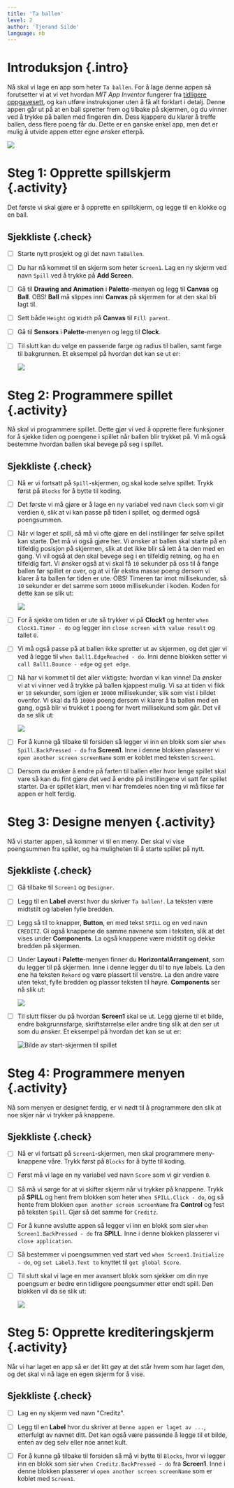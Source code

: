 ```yaml
---
title: 'Ta ballen'
level: 2
author: 'Tjerand Silde'
language: nb
---
```


# Introduksjon {.intro}
Nå skal vi lage en app som heter `Ta ballen`. For å lage denne appen så
forutsetter vi at vi vet hvordan *MIT App Inventor* fungerer fra [tidligere
oppgavesett](http://kodeklubben.github.io/appinventor/introduksjon/introduksjon.html),
og kan utføre instruksjoner uten å få alt forklart i detalj. Denne appen går ut
på at en ball spretter frem og tilbake på skjermen, og du vinner ved å trykke på
ballen med fingeren din. Dess kjappere du klarer å treffe ballen, dess flere
poeng får du. Dette er en ganske enkel app, men det er mulig å utvide appen
etter egne ønsker etterpå.

  ![](introduksjon.png)


# Steg 1: Opprette spillskjerm {.activity}

Det første vi skal gjøre er å opprette en spillskjerm, og legge til en klokke og
en ball.

## Sjekkliste {.check}

- [ ] Starte nytt prosjekt og gi det navn `TaBallen`.
- [ ] Du har nå kommet til en skjerm som heter `Screen1`. Lag en ny skjerm ved
  navn `Spill` ved å trykke på **Add Screen**.
- [ ] Gå til **Drawing and Animation** i **Palette**-menyen og legg til
  **Canvas** og **Ball**. OBS! **Ball** må slippes inni **Canvas** på skjermen
  for at den skal bli lagt til.
- [ ] Sett både `Height` og `Width` på **Canvas** til `Fill parent`.
- [ ] Gå til **Sensors** i **Palette**-menyen og legg til **Clock**.
- [ ] Til slutt kan du velge en passende farge og radius til ballen, samt farge
  til bakgrunnen. Et eksempel på hvordan det kan se ut er:

  ![](spill.png)


# Steg 2: Programmere spillet {.activity}

Nå skal vi programmere spillet. Dette gjør vi ved å opprette flere funksjoner
for å sjekke tiden og poengene i spillet når ballen blir trykket på. Vi må også
bestemme hvordan ballen skal bevege på seg i spillet.

## Sjekkliste {.check}

- [ ] Nå er vi fortsatt på `Spill`-skjermen, og skal kode selve spillet. Trykk
  først på `Blocks` for å bytte til koding.
- [ ] Det første vi må gjøre er å lage en ny variabel ved navn `Clock` som vi
  gir verdien `0`, slik at vi kan passe på tiden i spillet, og dermed også
  poengsummen.
- [ ] Når vi lager et spill, så må vi ofte gjøre en del instillinger før selve
  spillet kan starte. Det må vi også gjøre her. Vi ønsker at ballen skal starte
  på en tilfeldig posisjon på skjermen, slik at det ikke blir så lett å ta den
  med en gang. Vi vil også at den skal bevege seg i en tilfeldig retning, og ha
  en tilfeldig fart. Vi ønsker også at vi skal få `10` sekunder på oss til å
  fange ballen før spillet er over, og at vi får ekstra masse poeng dersom vi
  klarer å ta ballen før tiden er ute. OBS! Timeren tar imot millisekunder, så
  `10` sekunder er det samme som `10000` millisekunder i koden. Koden for dette
  kan se slik ut:

  ![](init.png)

- [ ] For å sjekke om tiden er ute så trykker vi på **Clock1** og henter `when
  Clock1.Timer - do` og legger inn `close screen with value result` og tallet
  `0`.
- [ ] Vi må også passe på at ballen ikke spretter ut av skjermen, og det gjør vi
  ved å legge til `when Ball1.EdgeReached - do`. Inni denne blokken setter vi
  `call Ball1.Bounce - edge` og `get edge`.
- [ ] Nå har vi kommet til det aller viktigste: hvordan vi kan vinne! Da ønsker
  vi at vi vinner ved å trykke på ballen kjappest mulig. Vi sa at tiden vi fikk
  er `10` sekunder, som igjen er `10000` millisekunder, slik som vist i bildet
  ovenfor. Vi skal da få `10000` poeng dersom vi klarer å ta ballen med en gang,
  også blir vi trukket `1` poeng for hvert millisekund som går. Det vil da se
  slik ut:

  ![](victory.png)

- [ ] For å kunne gå tilbake til forsiden så legger vi inn en blokk som sier
  `when Spill.BackPressed - do` fra **Screen1**. Inne i denne blokken plasserer
  vi `open another screen screenName` som er koblet med teksten `Screen1`.
- [ ] Dersom du ønsker å endre på farten til ballen eller hvor lenge spillet
  skal vare så kan du fint gjøre det ved å endre på instillingene vi satt før
  spillet starter. Da er spillet klart, men vi har fremdeles noen ting vi må
  fikse før appen er helt ferdig.


# Steg 3: Designe menyen {.activity}

Nå vi starter appen, så kommer vi til en meny. Der skal vi vise poengsummen fra spillet,
og ha muligheten til å starte spillet på nytt.

## Sjekkliste {.check}

- [ ] Gå tilbake til `Screen1` og `Designer`.
- [ ] Legg til en **Label** øverst hvor du skriver `Ta ballen!`. La teksten være
      midtstilt og labelen fylle bredden.
- [ ] Legg så til to knapper, **Button**, en med tekst `SPILL` og en ved navn
  `CREDITZ`. Gi også knappene de samme navnene som i teksten, slik at det vises
  under **Components**. La også knappene være midstilt og dekke bredden på
  skjermen.
- [ ] Under **Layout** i **Palette**-menyen finner du **HorizontalArrangement**,
  som du legger til på skjermen. Inne i denne legger du til to nye labels. La
  den ene ha teksten `Rekord` og være plassert til venstre. La den andre være
  uten tekst, fylle bredden og plasser teksten til høyre. **Components** ser nå
  slik ut:

  ![](components.png)

- [ ] Til slutt fikser du på hvordan **Screen1** skal se ut. Legg gjerne til et
  bilde, endre bakgrunnsfarge, skriftstørrelse eller andre ting slik at den ser
  ut som du ønsker. Et eksempel på hvordan det kan se ut er:

  ![Bilde av start-skjermen til spillet](screen.png)


# Steg 4: Programmere menyen {.activity}

Nå som menyen er designet ferdig, er vi nødt til å programmere den slik at noe
skjer når vi trykker på knappene.

## Sjekkliste {.check}

- [ ] Nå er vi fortsatt på `Screen1`-skjermen, men skal programmere
  meny-knappene våre. Trykk først på `Blocks` for å bytte til koding.
- [ ] Først må vi lage en ny variabel ved navn `Score` som vi gir verdien `0`.
- [ ] Så må vi sørge for at vi skifter skjerm når vi trykker på knappene. Trykk
  på **SPILL** og hent frem blokken som heter `When SPILL.Click - do`, og så
  hente frem blokken `open another screen screenName` fra **Control** og fest på
  teksten `Spill`. Gjør så det samme for `Creditz`.
- [ ] For å kunne avslutte appen så legger vi inn en blokk som sier `when
  Screen1.BackPressed - do` fra **SPILL**. Inne i denne blokken plasserer vi
  `close application`.
- [ ] Så bestemmer vi poengsummen ved start ved `when Screen1.Initialize - do`,
  og `set Label3.Text to` knyttet til `get global Score`.
- [ ] Til slutt skal vi lage en mer avansert blokk som sjekker om din nye
  poengsum er bedre enn tidligere poengsummer etter endt spill. Den blokken vil
  da se slik ut:

  ![](result.png)


# Steg 5: Opprette krediteringskjerm {.activity}

Når vi har laget en app så er det litt gøy at det står hvem som har laget den,
og det skal vi nå lage en egen skjerm for å vise.

## Sjekkliste {.check}

- [ ] Lag en ny skjerm ved navn "Creditz".
- [ ] Legg til en **Label** hvor du skriver at `Denne appen er laget av ...`,
  etterfulgt av navnet ditt. Det kan også være passende å legge til et bilde,
  enten av deg selv eller noe annet kult.
- [ ] For å kunne gå tilbake til forsiden så må vi bytte til `Blocks`, hvor vi
      legger inn en blokk som sier `when Creditz.BackPressed - do` fra
      **Screen1**. Inne i denne blokken plasserer vi `open another screen
      screenName` som er koblet med `Screen1`.


